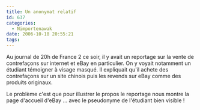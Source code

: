 ```yaml
---
title: Un anonymat relatif
id: 637
categories:
  - Nimportenawak
date: 2006-10-18 20:55:21
tags:
---
```


Au journal de 20h de France 2 ce soir, il y avait un reportage sur la vente de contrefaçons sur internet et eBay en particulier. On y voyait notamment un étudiant témoigner à visage masqué. Il expliquait qu'il achete des contrefaçons sur un site chinois puis les revends sur eBay comme des produits originaux.

Le problème c'est que pour illustrer le propos le reportage nous montre la page d'accueil d'eBay … avec le pseudonyme de l'étudiant bien visible&nbsp;!